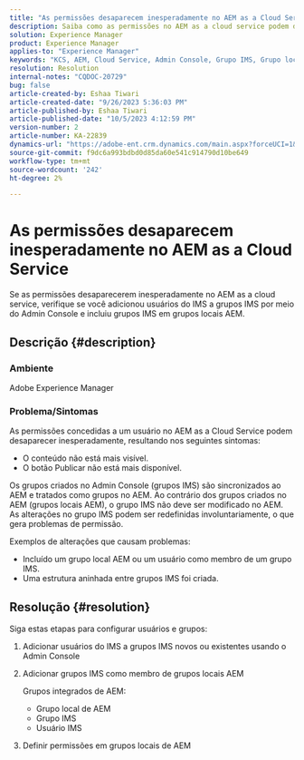 ```yaml
---
title: "As permissões desaparecem inesperadamente no AEM as a Cloud Service"
description: Saiba como as permissões no AEM as a cloud service podem desaparecer, causando invisibilidade do conteúdo e ausência de opções de publicação.
solution: Experience Manager
product: Experience Manager
applies-to: "Experience Manager"
keywords: "KCS, AEM, Cloud Service, Admin Console, Grupo IMS, Grupo local"
resolution: Resolution
internal-notes: "CQDOC-20729"
bug: false
article-created-by: Eshaa Tiwari
article-created-date: "9/26/2023 5:36:03 PM"
article-published-by: Eshaa Tiwari
article-published-date: "10/5/2023 4:12:59 PM"
version-number: 2
article-number: KA-22839
dynamics-url: "https://adobe-ent.crm.dynamics.com/main.aspx?forceUCI=1&pagetype=entityrecord&etn=knowledgearticle&id=26b81524-935c-ee11-be6f-6045bd006704"
source-git-commit: f9dc6a993bdbd0d85da60e541c914790d10be649
workflow-type: tm+mt
source-wordcount: '242'
ht-degree: 2%

---
```


# As permissões desaparecem inesperadamente no AEM as a Cloud Service


Se as permissões desaparecerem inesperadamente no AEM as a cloud service, verifique se você adicionou usuários do IMS a grupos IMS por meio do Admin Console e incluiu grupos IMS em grupos locais AEM.

## Descrição {#description}


### Ambiente

Adobe Experience Manager

### <b>Problema/</b>Sintomas

As permissões concedidas a um usuário no AEM as a Cloud Service podem desaparecer inesperadamente, resultando nos seguintes sintomas:

- O conteúdo não está mais visível.
- O botão Publicar não está mais disponível.


Os grupos criados no Admin Console (grupos IMS) são sincronizados ao AEM e tratados como grupos no AEM. Ao contrário dos grupos criados no AEM (grupos locais AEM), o grupo IMS não deve ser modificado no AEM. As alterações no grupo IMS podem ser redefinidas involuntariamente, o que gera problemas de permissão.

Exemplos de alterações que causam problemas:

- Incluído um grupo local AEM ou um usuário como membro de um grupo IMS.
- Uma estrutura aninhada entre grupos IMS foi criada.



## Resolução {#resolution}


Siga estas etapas para configurar usuários e grupos:

1. Adicionar usuários do IMS a grupos IMS novos ou existentes usando o Admin Console
2. Adicionar grupos IMS como membro de grupos locais AEM

   Grupos integrados de AEM:

   - Grupo local de AEM
   - Grupo IMS
   - Usuário IMS
3. Definir permissões em grupos locais de AEM

